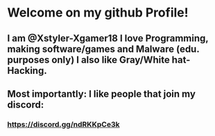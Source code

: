# Welcome on my github Profile!
## I am @Xstyler-Xgamer18 I love Programming, making software/games and Malware (edu. purposes only) I also like Gray/White hat-Hacking.
## Most importantly: I like people that join my discord:

### https://discord.gg/ndRKKpCe3k
